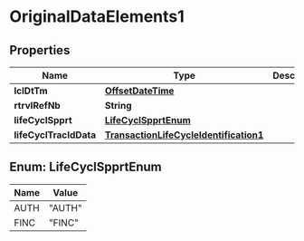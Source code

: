 

# OriginalDataElements1

## Properties

Name | Type | Description | Notes
------------ | ------------- | ------------- | -------------
**lclDtTm** | [**OffsetDateTime**](OffsetDateTime.md) |  |  [optional]
**rtrvlRefNb** | **String** |  | 
**lifeCyclSpprt** | [**LifeCyclSpprtEnum**](#LifeCyclSpprtEnum) |  |  [optional]
**lifeCyclTracIdData** | [**TransactionLifeCycleIdentification1**](TransactionLifeCycleIdentification1.md) |  |  [optional]



## Enum: LifeCyclSpprtEnum

Name | Value
---- | -----
AUTH | &quot;AUTH&quot;
FINC | &quot;FINC&quot;



